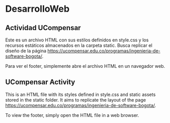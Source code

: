 # DesarrolloWeb
## Actividad UCompensar

Este es un archivo HTML con sus estilos definidos en style.css y los recursos estáticos almacenados en la carpeta static. Busca replicar el diseño de la página https://ucompensar.edu.co/programas/ingenieria-de-software-bogota/.

Para ver el footer, simplemente abre el archivo HTML en un navegador web.

## UCompensar Activity

This is an HTML file with its styles defined in style.css and static assets stored in the static folder. It aims to replicate the layout of the page https://ucompensar.edu.co/programas/ingenieria-de-software-bogota/.

To view the footer, simply open the HTML file in a web browser.
